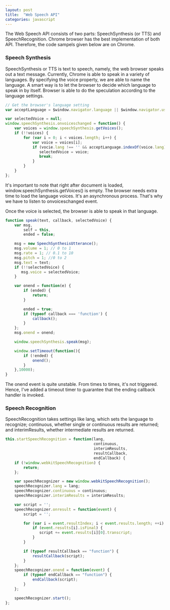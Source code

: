 ```yaml
---
layout: post
title:  "Web Speech API"
categories: javascript
---
```


The Web Speech API consists of two parts: SpeechSynthesis (or TTS) and SpeechRecognition. Chrome browser has the best implementation of both API. Therefore, the code sampels given below are on Chrome.

### Speech Synthesis

SpeechSynthesis or TTS is text to speech, namely, the web browser speaks out a text message. Currently, Chrome is able to speak in a variety of languages. By specifying the voice property, we are able to name the language. A smart way is to let the browser to decide which language to speak in by itself. Browser is able to do the speculation according to the language settings.

```javascript
// Get the browser's language setting
var acceptLanguage = $window.navigator.language || $window.navigator.userLanguage;

var selectedVoice = null;
window.speechSynthesis.onvoiceschanged = function() {
    var voices = window.speechSynthesis.getVoices();
    if (!!voices) {
        for (var i = 0; i < voices.length; i++) {
            var voice = voices[i];
            if (vocie.lang !== '' && acceptLanguage.indexOf(voice.lang) >= 0) {
               selectedVoice = voice;
               break;
            }
        }
    }
};
```

It's important to note that right after document is loaded, window.speechSynthesis.getVoices() is empty. The browser needs extra time to load the language voices. It's an asynchronous process. That's why we have to listen to onvoiceschanged event.

Once the voice is selected, the browser is able to speak in that language.

```javascript
function speak(text, callback, selectedVoice) {
    var msg,
        self = this,
        ended = false;

    msg = new SpeechSynthesisUtterance();
    msg.volume = 1; // 0 to 1
    msg.rate = 1; // 0.1 to 10
    msg.pitch = 1; //0 to 2
    msg.text = text;
    if (!!selectedVoice) {
       msg.voice = selectedVoice;
    }

    var onend = function(e) {
        if (ended) {
            return;
        }

        ended = true;
        if (typeof callback === 'function') {
            callback();
        }
    };
    msg.onend = onend;

    window.speechSynthesis.speak(msg);

    window.setTimeout(function(){
        if (!ended) {
            onend();
        }
    },10000);
}
```

The onend event is quite unstable. From times to times, it's not triggered. Hence, I've added a timeout timer to guarantee that the ending callback handler is invoked.

### Speech Recognition

SpeechRecognition takes settings like lang, which sets the language to recognize; continuous, whether single or continuous results are returned; and interimResults, whether intermediate results are returned.


```javascript
this.startSpeechRecognition = function(lang,
                                       continuous,
                                       interimResults,
                                       resultCallback,
                                       endCallback) {
    if (!window.webkitSpeechRecognition) {
        return;
    };

    var speechRecognizer = new window.webkitSpeechRecognition();
    speechRecognizer.lang = lang;
    speechRecognizer.continuous = continuous;
    speechRecognizer.interimResults = interimResults;

    var script = '';
    speechRecognizer.onresult = function(event) {
        script = '';

        for (var i = event.resultIndex; i < event.results.length; ++i) {
            if (event.results[i].isFinal) {
               script += event.results[i][0].transcript;
            }
        }

        if (typeof resultCallback == "function") {
            resultCallback(script);
        }
    };
    speechRecognizer.onend = function(event) {
        if (typeof endCallback == "function") {
            endCallback(script);
        }
    };

    speechRecognizer.start();
};
```
